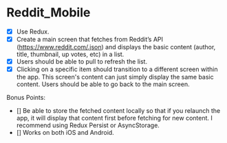 # Reddit_Mobile

- [x] Use Redux.
- [x] Create a main screen that fetches from Reddit’s API (https://www.reddit.com/.json) and displays the basic content (author, title, thumbnail, up votes, etc) in a list.
- [x] Users should be able to pull to refresh the list.
- [x] Clicking on a specific item should transition to a different screen within the app. This screen's content can just simply display the same basic content. Users should be able to go back to the main screen.

Bonus Points:

- [] Be able to store the fetched content locally so that if you relaunch the app, it will display that content first before fetching for new content. I recommend using Redux Persist or AsyncStorage.
- [] Works on both iOS and Android.
